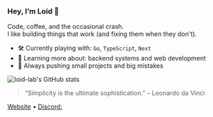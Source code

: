 ### Hey, I’m Loid 👋

Code, coffee, and the occasional crash.  
I like building things that work (and fixing them when they don't).

- 🛠 Currently playing with: `Go`, `TypeScript`, `Next`
- 🧠 Learning more about: backend systems and web development
- 🌱 Always pushing small projects and big mistakes

![loid-lab's GitHub stats](https://github-readme-stats.vercel.app/api?username=loid-lab&show_icons=true&hide_title=true&hide=stars&theme=graywhite)


> “Simplicity is the ultimate sophistication.” – Leonardo da Vinci

[Website](https://loid-lab-dev-github-io.vercel.app) • [Discord:](@loid4939)
